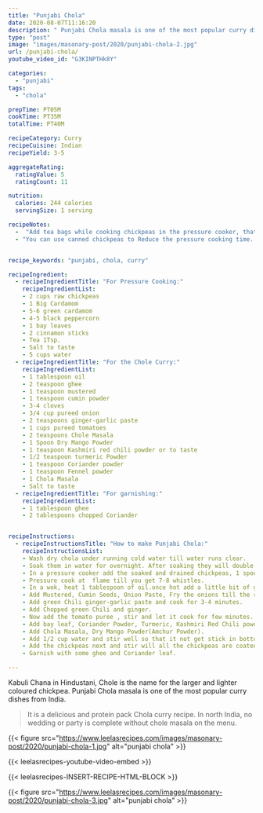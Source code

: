 ```yaml
---
title: "Punjabi Chola"
date: 2020-08-07T11:16:20
description: " Punjabi Chola masala is one of the most popular curry dishes from India. Chole is the name for the larger and lighter coloured chickpea."
type: "post"
image: "images/masonary-post/2020/punjabi-chola-2.jpg"
url: /punjabi-chola/
youtube_video_id: "G3KINPTHk8Y"

categories: 
  - "punjabi"
tags:
  - "chola"

prepTime: PT05M
cookTime: PT35M
totalTime: PT40M

recipeCategory: Curry
recipeCuisine: Indian
recipeYield: 3-5

aggregateRating:
  ratingValue: 5
  ratingCount: 11

nutrition:
  calories: 244 calories
  servingSize: 1 serving

recipeNotes: 
  -  "Add tea bags while cooking chickpeas in the pressure cooker, that’s because the tea bags help in giving chole a dark brown/black color."
  - "You can use canned chickpeas to Reduce the pressure cooking time. I do not prefer to use canned products and processed food. But the choice is yours."


recipe_keywords: "punjabi, chola, curry"

recipeIngredient:
  - recipeIngredientTitle: "For Pressure Cooking:"
    recipeIngredientList: 
    - 2 cups raw chickpeas
    - 1 Big Cardamom
    - 5-6 green cardamom 
    - 4-5 black peppercorn
    - 1 bay leaves
    - 2 cinnamon sticks
    - Tea 1Tsp.
    - Salt to taste
    - 5 cups water
  - recipeIngredientTitle: "For the Chole Curry:"
    recipeIngredientList: 
    - 1 tablespoon oil
    - 2 teaspoon ghee
    - 1 teaspoon mustered
    - 1 teaspoon cumin powder
    - 3-4 cloves
    - 3/4 cup pureed onion 
    - 2 teaspoons ginger-garlic paste
    - 1 cups pureed tomatoes 
    - 2 teaspoons Chole Masala
    - 1 Spoon Dry Mango Powder
    - 1 teaspoon Kashmiri red chili powder or to taste
    - 1/2 teaspoon turmeric Powder
    - 1 teaspoon Coriander powder
    - 1 teaspoon Fennel powder
    - 1 Chola Masala
    - Salt to taste
  - recipeIngredientTitle: "For garnishing:"
    recipeIngredientList: 
    - 1 tablespoon ghee
    - 2 tablespoons chopped Coriander


recipeInstructions:
  - recipeInstructionsTitle: "How to make Punjabi Chola:"
    recipeInstructionsList:
    - Wash dry chola under running cold water till water runs clear.
    - Soak them in water for overnight. After soaking they will double up in size. drain the water.
    - In a pressure cooker add the soaked and drained chickpeas, 1 spoon tea , bay leaves, cardamom Big and Green, cinnamon stick, black pepper, cloves, salt and 4 to 5 cups water. 
    - Pressure cook at  flame till you get 7-8 whistles. 
    - In a wok, heat 1 tablespoon of oil.once hot add a little bit of ghee for taste and Aroma.
    - Add Mustered, Cumin Seeds, Onion Paste, Fry the onions till the raw smell goes away and they are light golden brown in color.
    - Add green Chili ginger-garlic paste and cook for 3-4 minutes.
    - Add Chopped green Chili and ginger.
    - Now add the tomato puree , stir and let it cook for few minutes.
    - Add bay leaf, Coriander Powder, Turmeric, Kashmiri Red Chili powder (for Colour), Fennel Powder, Salt to taste.
    - Add Chola Masala, Dry Mango Powder(Amchur Powder).
    - Add 1/2 cup water and stir well so that it not get stick in bottom, add Kasuri Methi and Lid for few minute.
    - Add the chickpeas next and stir will all the chickpeas are coated with the spices, around 2 minutes.
    - Garnish with some ghee and Coriander leaf.

---
```


Kabuli Chana in Hindustani, Chole is the name for the larger and lighter coloured chickpea. Punjabi Chola masala is one of the most popular curry dishes from India. 

> It is a delicious and protein pack Chola curry recipe. In north India, no wedding or party is complete without chole masala on the menu.

{{< figure src="https://www.leelasrecipes.com/images/masonary-post/2020/punjabi-chola-1.jpg" alt="punjabi chola" >}}

{{< leelasrecipes-youtube-video-embed >}}


{{< leelasrecipes-INSERT-RECIPE-HTML-BLOCK >}}

{{< figure src="https://www.leelasrecipes.com/images/masonary-post/2020/punjabi-chola-3.jpg" alt="punjabi chola" >}}
